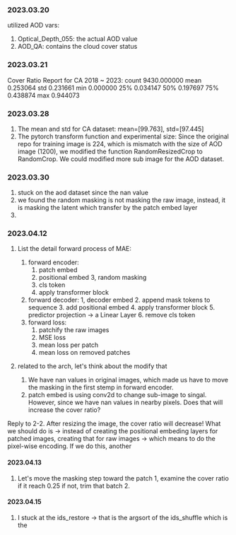 ### 2023.03.20

utilized AOD vars:
1. Optical_Depth_055: the actual AOD value
2. AOD_QA: contains the cloud cover status


### 2023.03.21

Cover Ratio Report for CA 2018 ~ 2023:
count    9430.000000
mean        0.253064
std         0.231661
min         0.000000
25%         0.034147
50%         0.197697
75%         0.438874
max         0.944073


### 2023.03.28

1. The mean and std for CA dataset:
    mean=[99.763], std=[97.445]
2. The pytorch transform function and experimental size:
    Since the original repo for training image is 224, which is mismatch with the size of AOD image (1200), we modified the function RandomResizedCrop to RandomCrop. 
    We could modified more sub image for the AOD dataset.

### 2023.03.30

1. stuck on the aod dataset since the nan value
2. we found the random masking is not masking the raw image, instead, it is masking the latent which transfer by the patch embed layer
3. 

### 2023.04.12

1. List the detail forward process of MAE:
    1. forward encoder:
        1. patch embed
        2. positional embed
        3, random masking
        4. cls token
        5. apply transformer block
    2. forward decoder:
        1, decoder embed
        2. append mask tokens to sequence
        3. add positional embed
        4. apply transformer block
        5. predictor projection -> a Linear Layer
        6. remove cls token
    3. forward loss:
        1. patchify the raw images
        2. MSE loss
        3. mean loss per patch
        4. mean loss on removed patches

2.  related to the arch, let's think about the modify that 
    1. We have nan values in original images, which made us have to move the masking in the first stemp in forward encoder.
    2. patch embed is using conv2d to change sub-image to singal. However, since we have nan values in nearby pixels. Does that will increase the cover ratio? 

Reply to 2-2. After resizing the image, the cover ratio will decrease! What we should do is -> instead of creating the positional embeding layers for patched images, creating that for raw images -> which means to do the pixel-wise encoding. If we do this, another 

#### 2023.04.13

1. Let's move the masking step toward the patch
    1, examine the cover ratio if it reach 0.25
        if not, trim that batch
    2. 

#### 2023.04.15

1. I stuck at the ids_restore -> that is the argsort of the ids_shuffle which is the 